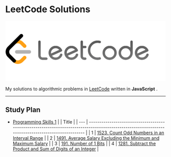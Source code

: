 # LeetCode Solutions

![LeetCode Logo](leetcode-logo.png)

My solutions to algorithmic problems in [LeetCode](https://leetcode.com/) written in **JavaScript** .

---

## Study Plan

- [Programming Skills 1](ProgrammingSkills.md#programming-skills)
  |     | Title                                                                                                                                              |
  | --- | -------------------------------------------------------------------------------------------------------------------------------------------------- |
  | 1   | [1523. Count Odd Numbers in an Interval Range](ProgrammingSkills.md#1523-count-odd-numbers-in-an-interval-range)                                   |
  | 2   | [1491. Average Salary Excluding the Minimum and Maximum Salary](ProgrammingSkills.md#1491-average-salary-excluding-the-minimum-and-maximum-salary) |
  | 3   | [191. Number of 1 Bits](ProgrammingSkills.md#191-number-of-1-bits)                                                                                 |
  | 4   | [1281. Subtract the Product and Sum of Digits of an Integer](ProgrammingSkills.md#1281-subtract-the-product-and-sum-of-digits-of-an-integer)       |
